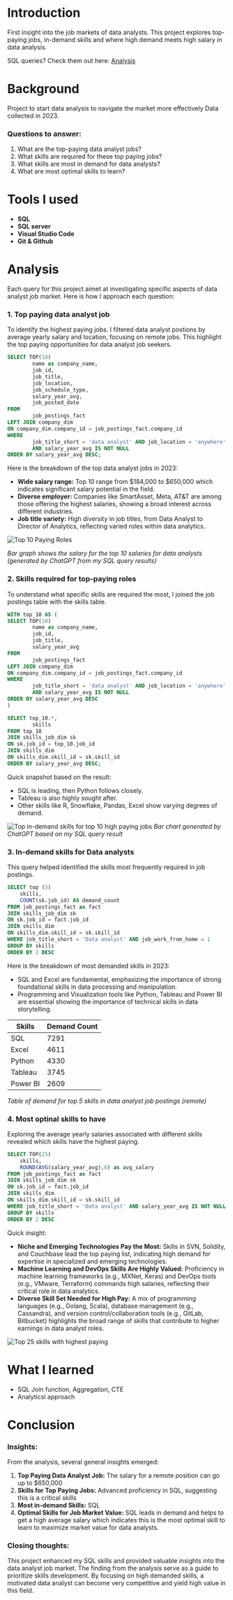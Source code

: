 # Introduction
First insight into the job markets of data analysts.
This project explores top-paying jobs, in-demand skills and where high demand meets high salary in data analysis.

SQL queries? Check them out here: [Analysis](/SQL_P3_Jobs/Analysis.sql)

# Background
Project to start data analysis to navigate the market more effectively
Data collected in 2023.
### Questions to answer:
1. What are the top-paying data analyst jobs?
2. What skills are required for these top paying jobs?
3. What skills are most in demand for data analysts?
4. What are most optimal skills to learn?

# Tools I used
- **SQL**
- **SQL server**
- **Visual Studio Code**
- **Git & Github**

# Analysis
Each query for this project aimet at investigating specific aspects of data analyst job market.
Here is how I approach each question:
### 1. Top paying data analyst job
To identify the highest paying jobs. I filtered data analyst postions by average yearly salary and location, focusing on remote jobs. This highlight the top paying opportunities for data analyst job seekers.
```sql
SELECT TOP(10)
        name as company_name,
        job_id,
        job_title,
        job_location,
        job_schedule_type,
        salary_year_avg,
        job_posted_date
FROM
        job_postings_fact
LEFT JOIN company_dim
ON company_dim.company_id = job_postings_fact.company_id
WHERE
        job_title_short = 'data analyst' AND job_location = 'anywhere'
        AND salary_year_avg IS NOT NULL
ORDER BY salary_year_avg DESC;
```
Here is the breakdown of the top data analyst jobs in 2023:
- **Wide salary range:** Top 10 range from $184,000 to $650,000 which indicates significant salary potential in the field.
- **Diverse employer:** Companies like SmartAsset, Meta, AT&T are among those offering the highest salaries, showing a broad interest across different industries.
- **Job title variety:** High diversity in job titles, from Data Analyst to Director of Analytics, reflecting varied roles within data analytics.

![Top 10 Paying Roles](1_top_10_paying_roles.png)


*Bar graph shows the salary for the top 10 salaries for data analysts (generated by ChatGPT from my SQL query results)*

### 2. Skills required for top-paying roles
To understand what specific skills are required the most, I joined the job postings table with the skills table.
```sql
WITH top_10 AS (
SELECT TOP(10)
        name as company_name,
        job_id,
        job_title,
        salary_year_avg
FROM
        job_postings_fact
LEFT JOIN company_dim
ON company_dim.company_id = job_postings_fact.company_id
WHERE
        job_title_short = 'data analyst' AND job_location = 'anywhere'
        AND salary_year_avg IS NOT NULL
ORDER BY salary_year_avg DESC
)

SELECT top_10.*,
        skills
FROM top_10
JOIN skills_job_dim sk
ON sk.job_id = top_10.job_id
JOIN skills_dim 
ON skills_dim.skill_id = sk.skill_id
ORDER BY salary_year_avg DESC;
```
Quick snapshot based on the result:
* SQL is leading, then Python follows closely.
* Tableau is also highly sought after.
* Other skills like R, Snowflake, Pandas, Excel show varying degrees of demand.

![Top in-demand skills for top 10 high paying jobs](2_most_demanded_skills_top_10_jobs.JPG)
*Bar chart generated by ChatGPT based on my SQL query result*

### 3. In-demand skills for Data analysts
This query helped identified the skills most frequently required in job postings.
```sql
SELECT top (5) 
    skills,
    COUNT(sk.job_id) AS demand_count
FROM job_postings_fact as fact
JOIN skills_job_dim sk
ON sk.job_id = fact.job_id
JOIN skills_dim 
ON skills_dim.skill_id = sk.skill_id
WHERE job_title_short = 'Data analyst' AND job_work_from_home = 1
GROUP BY skills
ORDER BY 2 DESC
```
Here is the breakdown of most demanded skills in 2023:
* SQL and Excel are fundamental, emphasizing the importance of strong foundational skills in data processing and manipulation.
* Programming and Visualization tools like Python, Tableau and Power BI are essential showing the importance of technical skills in data storytelling.

| Skills     | Demand Count |
|------------|--------------|
| SQL        | 7291         |
| Excel      | 4611         |
| Python     | 4330         |
| Tableau    | 3745         |
| Power BI   | 2609         |

*Table of demand for top 5 skills in data analyst job postings (remote)*

### 4. Most optinal skills to have
Exploring the average yearly salaries associated with different skills revealed which skills have the highest paying.
```sql
SELECT TOP(25)
    skills,
    ROUND(AVG(salary_year_avg),0) as avg_salary
FROM job_postings_fact as fact
JOIN skills_job_dim sk
ON sk.job_id = fact.job_id
JOIN skills_dim 
ON skills_dim.skill_id = sk.skill_id
WHERE job_title_short = 'Data analyst' AND salary_year_avg IS NOT NULL
GROUP BY skills
ORDER BY 2 DESC
```
Quick insight:
- **Niche and Emerging Technologies Pay the Most:** Skills in SVN, Solidity, and Couchbase lead the top paying list, indicating high demand for expertise in specialized and emerging technologies.
- **Machine Learning and DevOps Skills Are Highly Valued:** Proficiency in machine learning frameworks (e.g., MXNet, Keras) and DevOps tools (e.g., VMware, Terraform) commands high salaries, reflecting their critical role in data analytics.
- **Diverse Skill Set Needed for High Pay:** A mix of programming languages (e.g., Golang, Scala), database management (e.g., Cassandra), and version control/collaboration tools (e.g., GitLab, Bitbucket) highlights the broad range of skills that contribute to higher earnings in data analyst roles.

![Top 25 skills with highest paying](4_top25_skills.png)

# What I learned
- SQL Join function, Aggregation, CTE
- Analyticsl approach

# Conclusion
### Insights:
From the analysis, several general insights emerged:
1. **Top Paying Data Analyst Job:** The salary for a remote position can go up to $650,000
2. **Skills for Top Paying Jobs:** Advanced proficiency in SQL, suggesting this is a critical skills
3. **Most in-demand Skills:** SQL
4. **Optimal Skills for Job Market Value:** SQL leads in demand and helps to get a high average salary which indicates this is the most optimal skill to learn to maximize market value for data analysts.

### Closing thoughts:
This project enhanced my SQL skills and provided valuable insights into the data analyst job market. The finding from the analysis serve as a guide to prioritize skills development. By focusing on high demanded skills, a motivated data analyst can become very competitive and yield high value in this field.